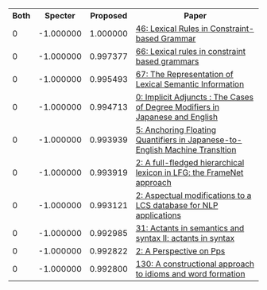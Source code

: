 <html><table><tr>
<th>Both</th>
<th>Specter</th>
<th>Proposed</th>
<th>Paper</th>
</tr>
<tr>
<td>0</td>
<td>-1.000000</td>
<td>1.000000</td>
<td><a href="https://www.semanticscholar.org/paper/8f8d677f3cba4bb7d6a020ee714988730b353e23">46: Lexical Rules in Constraint-based Grammar</a></td>
</tr>
<tr>
<td>0</td>
<td>-1.000000</td>
<td>0.997377</td>
<td><a href="https://www.semanticscholar.org/paper/63ee4a3f35d3fd44a1f9b5edad70d00a4a32c417">66: Lexical rules in constraint based grammars</a></td>
</tr>
<tr>
<td>0</td>
<td>-1.000000</td>
<td>0.995493</td>
<td><a href="https://www.semanticscholar.org/paper/b992b9fdfe3bc3890a5fad3f1676f8319ca6b743">67: The Representation of Lexical Semantic Information</a></td>
</tr>
<tr>
<td>0</td>
<td>-1.000000</td>
<td>0.994713</td>
<td><a href="https://www.semanticscholar.org/paper/e56381ed5da622bbd21798b31f106bbd0f913a01">0: Implicit Adjuncts : The Cases of Degree Modifiers in Japanese and English</a></td>
</tr>
<tr>
<td>0</td>
<td>-1.000000</td>
<td>0.993939</td>
<td><a href="https://www.semanticscholar.org/paper/ee1abe58d4a754c6ff46fe3349a631a33c4987b0">5: Anchoring Floating Quantifiers in Japanese-to-English Machine Transltion</a></td>
</tr>
<tr>
<td>0</td>
<td>-1.000000</td>
<td>0.993919</td>
<td><a href="https://www.semanticscholar.org/paper/0bed5215a9405ff2a67cb88f78b03826486fbd80">2: A full-fledged hierarchical lexicon in LFG: the FrameNet approach</a></td>
</tr>
<tr>
<td>0</td>
<td>-1.000000</td>
<td>0.993121</td>
<td><a href="https://www.semanticscholar.org/paper/1a3b05e03cc34763005d05073f3744094fa9ecc3">2: Aspectual modifications to a LCS database for NLP applications</a></td>
</tr>
<tr>
<td>0</td>
<td>-1.000000</td>
<td>0.992985</td>
<td><a href="https://www.semanticscholar.org/paper/360d33c181d7495228f2e1d2496ed58913542cb0">31: Actants in semantics and syntax II: actants in syntax</a></td>
</tr>
<tr>
<td>0</td>
<td>-1.000000</td>
<td>0.992822</td>
<td><a href="https://www.semanticscholar.org/paper/db3126c751f2c710a7fca2b283a044e4923bf959">2: A Perspective on Pps</a></td>
</tr>
<tr>
<td>0</td>
<td>-1.000000</td>
<td>0.992800</td>
<td><a href="https://www.semanticscholar.org/paper/fa1365a7210f6a7ed9fad60b8bdbec0e0ced7441">130: A constructional approach to idioms and word formation</a></td>
</tr>
</table></html>
